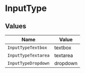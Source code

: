 # InputType


## Values

| Name                | Value               |
| ------------------- | ------------------- |
| `InputTypeTextbox`  | textbox             |
| `InputTypeTextarea` | textarea            |
| `InputTypeDropdown` | dropdown            |